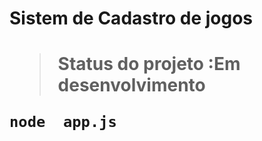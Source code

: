 <h1> Sistem de Cadastro de jogos <h1>

> Status do projeto :Em desenvolvimento 

```
node  app.js
```
